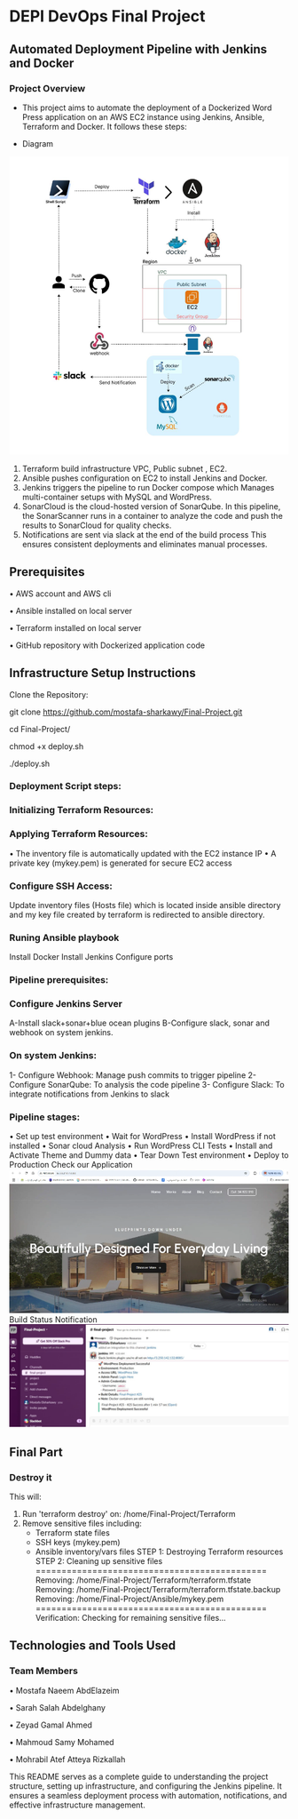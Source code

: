 # DEPI DevOps Final Project

## Automated Deployment Pipeline with Jenkins and Docker

### Project Overview

- This project aims to automate the deployment of a Dockerized Word Press application on an AWS EC2 instance using Jenkins, Ansible, Terraform and Docker. It follows these steps:

- Diagram

![Logo](Terraform/logo.jpeg)



1.	Terraform build infrastructure VPC, Public subnet , EC2.
2.	Ansible pushes configuration on EC2 to install Jenkins and Docker. 
3.	Jenkins triggers the pipeline to run Docker compose which Manages multi-container setups with MySQL and WordPress.
4.	SonarCloud is the cloud-hosted version of SonarQube. In this pipeline, the SonarScanner runs in a container to analyze the code and push the results to SonarCloud for quality checks.
5.	Notifications are sent via slack at the end of the build process
This ensures consistent deployments and eliminates manual processes.

## Prerequisites

•	AWS account and AWS cli

•	Ansible installed on local server

•	Terraform installed on local server

•	GitHub repository with Dockerized application code

## Infrastructure Setup Instructions

Clone the Repository:

git clone https://github.com/mostafa-sharkawy/Final-Project.git

cd Final-Project/

chmod +x deploy.sh

./deploy.sh

### Deployment Script steps:

### Initializing Terraform Resources:

### Applying Terraform Resources:

•	The inventory file is automatically updated with the EC2 instance IP
•	A private key (mykey.pem) is generated for secure EC2 access

### Configure SSH Access:

Update inventory files (Hosts file) which is located inside ansible directory and my key file created by terraform is redirected to ansible directory.

### Runing Ansible playbook
Install Docker
Install Jenkins
Configure ports

### Pipeline prerequisites:

### Configure Jenkins Server
A-Install slack+sonar+blue ocean plugins
B-Configure slack, sonar and webhook on system jenkins.
### On system Jenkins:
1- Configure Webhook: Manage push commits to trigger pipeline
2- Configure SonarQube: To analysis the code pipeline
3- Configure Slack: To integrate notifications from Jenkins to slack
### Pipeline stages:
•	Set up test environment
•	Wait for WordPress
•	Install WordPress if not installed 
•	Sonar cloud Analysis
•	Run WordPress CLI Tests
•	Install and Activate Theme and Dummy data
•	Tear Down Test environment
•	Deploy to Production
Check our Application
 ![Logo](Terraform/app.PNG)
Build Status Notification
 ![Logo](Terraform/net.jpeg)
 
## Final Part

### Destroy it 
This will:
1. Run 'terraform destroy' on: /home/Final-Project/Terraform
2. Remove sensitive files including:
   - Terraform state files
   - SSH keys (mykey.pem)
   - Ansible inventory/vars files
STEP 1: Destroying Terraform resources
STEP 2: Cleaning up sensitive files
=============================================
Removing: /home/Final-Project/Terraform/terraform.tfstate
Removing: /home/Final-Project/Terraform/terraform.tfstate.backup
Removing: /home/Final-Project/Ansible/mykey.pem
=============================================
Verification:
Checking for remaining sensitive files...
## Technologies and Tools Used


### Team Members

•	Mostafa Naeem AbdElazeim

•	Sarah Salah Abdelghany

•	Zeyad Gamal Ahmed

•	Mahmoud Samy Mohamed

•	Mohrabil Atef Atteya Rizkallah

This README serves as a complete guide to understanding the project structure, setting up infrastructure, and configuring the Jenkins pipeline. It ensures a seamless deployment process with automation, notifications, and effective infrastructure management.


